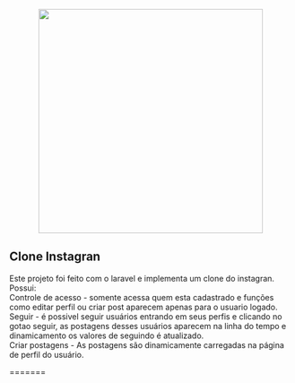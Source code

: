 
<p align="center"><img src="https://res.cloudinary.com/dtfbvvkyp/image/upload/v1566331377/laravel-logolockup-cmyk-red.svg" width="400"></p>

## Clone Instagran
<p align="left">
    Este projeto foi feito com o laravel e implementa um clone do instagran.</br>
    Possui:</br>
    Controle de acesso - somente acessa quem esta cadastrado e funções como editar perfil ou criar post aparecem apenas para o usuario logado.</br>
    Seguir - é possivel seguir usuários entrando em seus perfis e clicando no gotao seguir, as postagens desses usuários aparecem na linha do tempo e dinamicamento os valores de seguindo é atualizado.</br>
    Criar postagens - As postagens são dinamicamente carregadas na página de perfil do usuário.</br>
</p>

=======
